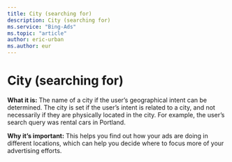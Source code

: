 ```yaml
---
title: City (searching for)
description: City (searching for)
ms.service: "Bing-Ads"
ms.topic: "article"
author: eric-urban
ms.author: eur
---
```


# City (searching for)

**What it is:**     The name of a city if the user’s geographical intent can be determined. The city is set if the user’s intent is related to a city, and not necessarily if they are physically located in the city. For example, the user’s search query was rental cars in Portland.

**Why it’s important:**     This helps you find out how your ads are doing in different locations, which can help you decide where to focus more of your advertising efforts.


